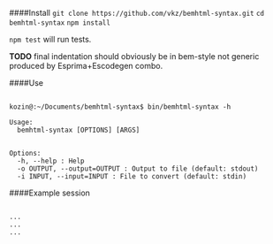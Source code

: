 

####Install
`git clone https://github.com/vkz/bemhtml-syntax.git`
`cd bemhtml-syntax`
`npm install`

`npm test` will run tests.

**TODO** final indentation should obviously be in bem-style not generic produced by Esprima+Escodegen combo.

####Use

```shell

kozin@:~/Documents/bemhtml-syntax$ bin/bemhtml-syntax -h

Usage:
  bemhtml-syntax [OPTIONS] [ARGS]


Options:
  -h, --help : Help
  -o OUTPUT, --output=OUTPUT : Output to file (default: stdout)
  -i INPUT, --input=INPUT : File to convert (default: stdin)

```

####Example session

```shell

...
...
...

```


